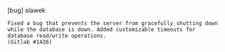 [bug] slawek

    Fixed a bug that prevents the server from gracefully shutting down
    while the database is down. Added customizable timeouts for
    database read/write operations.
    (Gitlab #1436)

